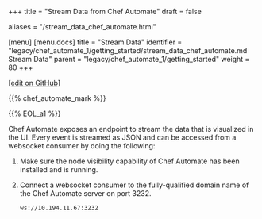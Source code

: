 +++
title = "Stream Data from Chef Automate"
draft = false

aliases = "/stream_data_chef_automate.html"

[menu]
  [menu.docs]
    title = "Stream Data"
    identifier = "legacy/chef_automate_1/getting_started/stream_data_chef_automate.md Stream Data"
    parent = "legacy/chef_automate_1/getting_started"
    weight = 80
+++    

[\[edit on
GitHub\]](https://github.com/chef/chef-web-docs/blob/master/chef_master/source/stream_data_chef_automate.rst)

<meta name="robots" content="noindex">

{{% chef_automate_mark %}}

{{% EOL_a1 %}}

Chef Automate exposes an endpoint to stream the data that is visualized
in the UI. Every event is streamed as JSON and can be accessed from a
websocket consumer by doing the following:

1.  Make sure the node visibility capability of Chef Automate has been
    installed and is running.

2.  Connect a websocket consumer to the fully-qualified domain name of
    the Chef Automate server on port 3232.

    ``` none
    ws://10.194.11.67:3232
    ```
